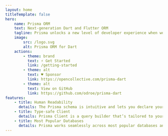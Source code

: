 ```yaml
---
layout: home
titleTemplate: false
hero:
    name: Prisma ORM
    text: Next-generation Dart and Flutter ORM
    tagline: Prisma unlocks a new level of developer experience when working with databases thanks to its intuitive data model, automated migrations, type-safety & auto-completion.
    image:
        src: /logo.svg
        alt: Prisma ORM for Dart
    actions:
        - theme: brand
          text: ⚡️ Get Started
          link: /getting-started
        - theme: alt
          text: ♥︎ Sponsor
          link: https://opencollective.com/prisma-dart
        - theme: alt
          text: View on GitHub
          link: https://github.com/odroe/prisma-dart
features:
    - title: Human Readability
      details: The Prisma schema is intuitive and lets you declare your database tables in a human-readable way — making your data modeling experience a delight. You define your models by hand or introspect them from an existing database.
    - title: Type-safe Client
      details: Prisma Client is a query builder that’s tailored to your schema. We designed its API to be intuitive, both for SQL veterans and developers brand new to databases. The auto-completion helps you figure out your query without the need for documentation.
    - title: Most Popular Databases
      details: Prisma works seamlessly across most popular databases and service providers. | PostgreSQL, MySQL, MariaDB, SQL Server, SQLite, MongoDB and CockroachDB.
---
```


